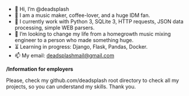 - 👋 Hi, I’m @deadsplash
- 👀 I am a music maker, coffee-lover, and a huge IDM fan.
- 🌱 I currently work with Python 3, SQLite 3, HTTP requests, JSON data processing, simple WEB parsers.
- 💞️ I’m looking to change my life from a homegrowth music mixing engineer to a person who made something huge.
- ⏳ Learning in progress: Django, Flask, Pandas, Docker.
- 📫 My email: deadsplashmail@gmail.com

**/Information for employers**

Please, check my github.com/deadsplash root directory to check all my projects, so you can understand my skills. Thank you.
